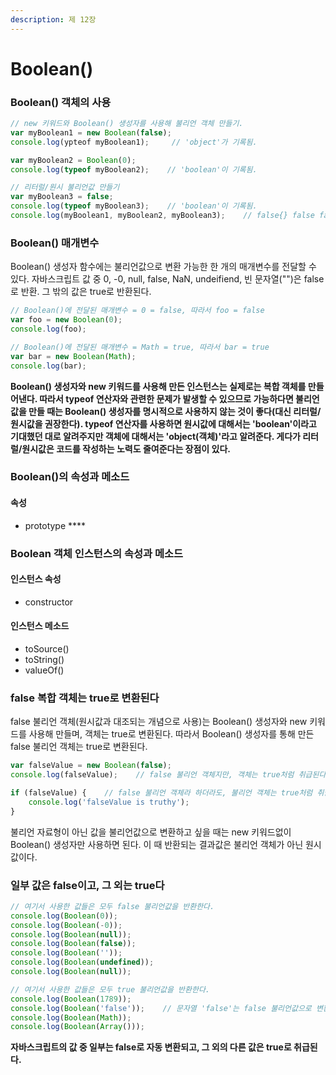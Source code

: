```yaml
---
description: 제 12장
---
```


# Boolean\(\)

### Boolean\(\) 객체의 사용

```javascript
// new 키워드와 Boolean() 생성자를 사용해 불리언 객체 만들기.
var myBoolean1 = new Boolean(false);   
console.log(ypteof myBoolean1);     // 'object'가 기록됨.

var myBoolean2 = Boolean(0);
console.log(typeof myBoolean2);    // 'boolean'이 기록됨.

// 리터럴/원시 불리언값 만들기
var myBoolean3 = false;
console.log(typeof myBoolean3);    // 'boolean'이 기록됨.
console.log(myBoolean1, myBoolean2, myBoolean3);    // false{} false false가 반환됨.
```

### Boolean\(\) 매개변수

Boolean\(\) 생성자 함수에는 불리언값으로 변환 가능한 한 개의 매개변수를 전달할 수 있다. 자바스크립트 값 중 0, -0, null, false, NaN, undeifiend, 빈 문자열\(""\)은 false로 반환. 그 밖의 값은 true로 반환된다.

```javascript
// Boolean()에 전달된 매개변수 = 0 = false, 따라서 foo = false
var foo = new Boolean(0);
console.log(foo);

// Boolean()에 전달된 매개변수 = Math = true, 따라서 bar = true
var bar = new Boolean(Math);
console.log(bar);
```

**Boolean\(\) 생성자와 new 키워드를 사용해 만든 인스턴스는 실제로는 복합 객체를 만들어낸다. 따라서 typeof  연산자와 관련한 문제가 발생할 수 있으므로 가능하다면 불리언값을 만들 때는 Boolean\(\) 생성자를 명시적으로 사용하지 않는 것이 좋다\(대신 리터럴/원시값을 권장한다\). typeof 연산자를 사용하면 원시값에 대해서는 'boolean'이라고 기대했던 대로 알려주지만 객체에 대해서는 'object\(객체\)'라고 알려준다. 게다가 리터럴/원시값은 코드를 작성하는 노력도 줄여준다는 장점이 있다.**

### **Boolean\(\)의 속성과 메소드**

#### **속성**

* prototype ****

### Boolean 객체 인스턴스의 속성과 메소드

#### 인스턴스 속성

* constructor

#### 인스턴스 메소드

* toSource\(\)
* toString\(\)
* valueOf\(\)

### false 복합 객체는 true로 변환된다

false 불리언 객체\(원시값과 대조되는 개념으로 사용\)는 Boolean\(\)  생성자와 new 키워드를 사용해 만들며, 객체는 true로 변환된다. 따라서 Boolean\(\)  생성자를 통해 만든 false 불리언 객체는 true로 변환된다. 

```javascript
var falseValue = new Boolean(false);
console.log(falseValue);    // false 불리언 객체지만, 객체는 true처럼 취급된다.

if (falseValue) {    // false 불리언 객체라 하더라도, 불리언 객체는 true처럼 취급된다.
    console.log('falseValue is truthy');
}
```

불리언 자료형이 아닌 값을 불리언값으로 변환하고 싶을 때는 new 키워드없이 Boolean\(\) 생성자만 사용하면 된다. 이 때 반환되는 결과값은 불리언 객체가 아닌 원시값이다.

### 일부 값은 false이고, 그 외는 true다

```javascript
// 여기서 사용한 값들은 모두 false 불리언값을 반환한다.
console.log(Boolean(0));
console.log(Boolean(-0));
console.log(Boolean(null));
console.log(Boolean(false));
console.log(Boolean(''));
console.log(Boolean(undefined));
console.log(Boolean(null));

// 여기서 사용한 값들은 모두 true 불리언값을 반환한다.
console.log(Boolean(1789));
console.log(Boolean('false'));    // 문자열 'false'는 false 불리언값으로 변환되지 않는다.
console.log(Boolean(Math));
console.log(Boolean(Array()));
```

**자바스크립트의 값 중 일부는 false로 자동 변환되고, 그 외의 다른 값은 true로 취급된다.**

